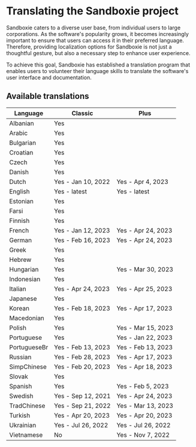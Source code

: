 # Translating the Sandboxie project

Sandboxie caters to a diverse user base, from individual users to large corporations. As the software's popularity grows, it becomes increasingly important to ensure that users can access it in their preferred language. Therefore, providing localization options for Sandboxie is not just a thoughtful gesture, but also a necessary step to enhance user experience.

To achieve this goal, Sandboxie has established a translation program that enables users to volunteer their language skills to translate the software's user interface and documentation. 


## Available translations

| Language | Classic | Plus |
|-|---------|------|
|Albanian|Yes| |
|Arabic|Yes| |
|Bulgarian|Yes| |
|Croatian|Yes| |
|Czech|Yes| |
|Danish|Yes| |
|Dutch|Yes - Jan 10, 2022|Yes - Apr 4, 2023|
|English|Yes - latest|Yes - latest|
|Estonian|Yes| |
|Farsi|Yes| |
|Finnish|Yes| |
|French|Yes - Jan 12, 2023|Yes - Apr 24, 2023|
|German|Yes - Feb 16, 2023|Yes - Apr 24, 2023|
|Greek|Yes| |
|Hebrew|Yes| |
|Hungarian|Yes|Yes - Mar 30, 2023|
|Indonesian|Yes| |
|Italian|Yes - Apr 24, 2023|Yes - Apr 25, 2023|
|Japanese|Yes| |
|Korean|Yes - Feb 18, 2023|Yes - Apr 17, 2023|
|Macedonian|Yes| |
|Polish|Yes|Yes - Mar 15, 2023|
|Portuguese|Yes|Yes - Jan 22, 2023|
|PortugueseBr|Yes - Feb 13, 2023|Yes - Feb 13, 2023|
|Russian|Yes - Feb 28, 2023|Yes - Apr 17, 2023|
|SimpChinese|Yes - Feb 20, 2023|Yes - Apr 18, 2023|
|Slovak|Yes| |
|Spanish|Yes|Yes - Feb 5, 2023|
|Swedish|Yes - Sep 12, 2021|Yes - Apr 24, 2023|
|TradChinese|Yes - Sep 21, 2022|Yes - Mar 13, 2023|
|Turkish|Yes - Apr 20, 2023|Yes - Apr 20, 2023|
|Ukrainian|Yes - Jul 26, 2022|Yes - Jul 26, 2022|
|Vietnamese|No|Yes - Nov 7, 2022|
